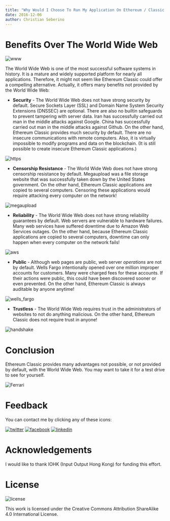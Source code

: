 ```yaml
---
title: "Why Would I Choose To Run My Application On Ethereum / Classic Instead Of The World Wide Web?"
date: 2016-12-06
author: Christian Seberino
---
```


# Benefits Over The World Wide Web

![www](http://i.imgsafe.org/6f50bb0706.jpg)

The World Wide Web is one of the most successful software systems in history.  It is a mature and widely supported platform for nearly all applications.  Therefore, it might not seem like Ethereum Classic could offer a compelling alternative.  Actually, it offers many benefits not provided by the World Wide Web:

* **Security** - The World Wide Web does not have strong security by default.  Secure Sockets Layer (SSL) and Domain Name System Security Extensions (DNSSEC) are optional.  There are also no builtin safeguards to prevent tampering with server data.  Iran has successfully carried out man in the middle attacks against Google.  China has successfully carried out man in the middle attacks against Github.  On the other hand, Ethereum Classic provides much security by default.  There are no insecure communications with remote computers.  Also, it is virtually impossible to modify programs and data on the blockchain.  (It is still possible to create insecure Ethereum Classic applications.)

![https](http://i.imgsafe.org/6f5239dcce.jpg)

* **Censorship Resistance** - The World Wide Web does not have strong censorship resistance by default.  Megaupload was a file storage website that was successfully taken down by the United States government.    On the other hand, Ethereum Classic applications are copied to several computers.   Censoring these applications would require attacking every computer on the network!

![megaupload](http://i.imgsafe.org/6f52f0484f.jpg)

* **Reliability** - The World Wide Web does not have strong reliability guarantees by default.  Web servers are vulnerable to hardware failures.  Many web services have suffered downtime due to Amazon Web Services outages.  On the other hand, because Ethereum Classic applications are copied to several computers, downtime can only happen when every computer on the network fails!

![aws](http://i.imgsafe.org/6f4fef187e.png)

* **Public** - Although web pages are public, web server *operations* are not by default.  Wells Fargo intentionally opened over one million improper accounts for customers.  Many were charged fees for these accounts.  If their actions were public, this could have been discovered sooner or even prevented.  On the other hand, Ethereum Classic is always auditable by anyone anytime!

![wells_fargo](http://i.imgsafe.org/6f4efacc09.jpg)

* **Trustless** - The World Wide Web requires trust in the administrators of websites to not do anything malicious.  On the other hand, Ethereum Classic does not require trust in anyone!

![handshake](http://i.imgsafe.org/6f538e8865.jpg)

# Conclusion

Ethereum Classic provides many advantages not possible, or not provided by default, with the World Wide Web.  You may want to take it for a test drive to see for yourself.

![Ferrari](http://i.imgsafe.org/8e8a026334.jpg)

# Feedback

You can contact me by clicking any of these icons:

[![twitter](http://i.imgsafe.org/fcbc8685c1.png)](https://twitter.com/chris_seberino) [![facebook](http://i.imgsafe.org/fcbc627df9.png)](https://www.facebook.com/cseberino) [![linkedin](http://i.imgsafe.org/fcbcf09c9e.png)](https://www.linkedin.com/in/christian-seberino-776897110)

# Acknowledgements

I would like to thank IOHK (Input Output Hong Kong) for funding this effort.

# License

![license](https://i.creativecommons.org/l/by-sa/4.0/88x31.png)

This work is licensed under the Creative Commons Attribution ShareAlike 4.0 International License.
